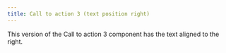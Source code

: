 ```yaml
---
title: Call to action 3 (text position right)
---
```

This version of the Call to action 3 component has the text aligned to the right.